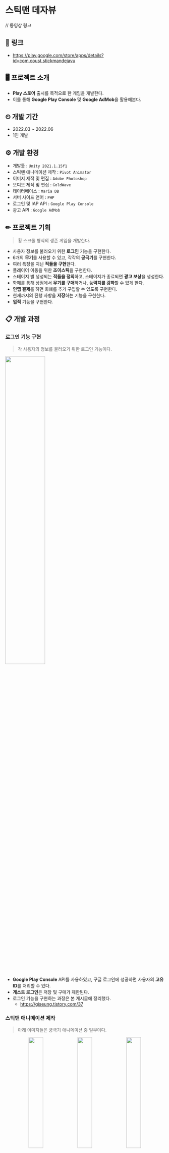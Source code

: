 # 스틱맨 데자뷰
// 동영상 링크

## 🔗 링크
+ https://play.google.com/store/apps/details?id=com.coust.stickmandejavu

## 🖥 프로젝트 소개
+ **Play 스토어** 출시를 목적으로 한 게임을 개발한다.
+ 이를 통해 **Google Play Console** 및 **Google AdMob**을 활용해본다.

## ⏲ 개발 기간
+ 2022.03 ~ 2022.06
+ 1인 개발

## ⚙ 개발 환경
+ 개발툴 : `Unity 2021.1.15f1`
+ 스틱맨 애니메이션 제작 : `Pivot Animator`
+ 이미지 제작 및 편집 : `Adobe Photoshop`
+ 오디오 제작 및 편집 : `GoldWave`
+ 데이터베이스 : `Maria DB`
+ 서버 사이드 언어 : `PHP`
+ 로그인 및 IAP API : `Google Play Console`
+ 광고 API : `Google AdMob`

## ✏ 프로젝트 기획
> 횡 스크롤 형식의 생존 게임을 개발한다.

+ 사용자 정보를 불러오기 위한 **로그인** 기능을 구현한다.
+ 6개의 **무기**를 사용할 수 있고, 각각의 **궁극기**를 구현한다.
+ 여러 특징을 지닌 **적들을 구현**한다.
+ 플레이어 이동을 위한 **조이스틱**을 구현한다.
+ 스테이지 별 생성되는 **적들을 정의**하고, 스테이지가 종료되면 **광고 보상**을 생성한다.
+ 화폐를 통해 상점에서 **무기를 구매**하거나, **능력치를 강화**할 수 있게 한다.
+ **인앱 결제**를 하면 화폐를 추가 구입할 수 있도록 구현한다.
+ 현재까지의 진행 사항을 **저장**하는 기능을 구현한다.
+ **업적** 기능을 구현한다.

## 📋 개발 과정
### 로그인 기능 구현
> 각 사용자의 정보를 불러오기 위한 로그인 기능이다.
<img width="50%" height="50%" src="https://user-images.githubusercontent.com/60832219/213242685-51c07a74-acf8-4ba5-bf2b-8aa86f20a30f.png"/>

+ **Google Play Console** API를 사용하였고, 구글 로그인에 성공하면 사용자의 **고유 ID**를 처리할 수 있다.
+ **게스트 로그인**은 저장 및 구매가 제한된다.
+ 로그인 기능을 구현하는 과정은 본 게시글에 정리했다.
  + https://giseung.tistory.com/37

### 스틱맨 애니메이션 제작
> 아래 이미지들은 궁극기 애니메이션 중 일부이다.
<div align="center">
<img width="30%" height="30%" src="https://user-images.githubusercontent.com/60832219/213253190-3743ae0d-0a28-46ef-9b97-3668a2476e67.gif"/>
<img width="30%" height="30%" src="https://user-images.githubusercontent.com/60832219/213253201-16a8cdb4-0cee-4e7d-bb75-eaf78700c378.gif"/>
<img width="30%" height="30%" src="https://user-images.githubusercontent.com/60832219/213253203-9c76e1cf-042a-4a2d-85c0-c0d2bd2261f1.gif"/>
</div>
  
+ 주인공 역인 스틱맨의 애니메이션은 **Pivot Animator** 프로그램을 활용해서 제작했다.
  + https://pivotanimator.net/
+ 가만히 있거나 뛰는 중에도 공격 모션은 실행되어야 하기 때문에 **상하체**를 구분했다.
+ **6개의 무기** 모션을 모두 제작했으며, **궁극기** 모션은 상체에 맞추었다.
+ 좌우 방향에 맞추어 상하체가 따로 회전한다.

### 조이스틱 구현
> 스틱맨을 조작하기 위한 조이스틱 기능이다.
<div align="left">
  <img width="30%" height="30%" src="https://user-images.githubusercontent.com/60832219/213256126-ed85cae0-7240-44f8-8912-6414b19a9230.png"/>
  <img width="60%" height="60%" src="https://user-images.githubusercontent.com/60832219/213256114-e411e547-787d-4ca4-80bd-f7e34a6d54ab.png"/>
</div>

+ 조이스틱 범위에 입력이 발생하면 **중점을 기준으로 벡터를 반환**한다.
+ **왼쪽 조이스틱**은 **이동 목적**으로 사용되고, **오른쪽 조이스틱**은 **공격 목적**으로 사용된다.
+ 주 스크립트는 `MoveJoystick.cs`와 `AttackJoystick.cs`가 있다.
+ 모든 UI 요소와 함께 **해상도 대응**이 일어난다.

### 무기 구현
> 크게 이펙트, 공격 판정, 강화로 나눌 수 있다.

#### 👉🏻 이펙트
<div align="left">
  <img width="50%" height="50%" src="https://user-images.githubusercontent.com/60832219/213341675-ffb68d00-9567-4e56-b1b2-5655f5dd68c0.gif"/>
  <img width="55%" height="55%" src="https://user-images.githubusercontent.com/60832219/213341684-0e9868a9-0fa8-4da9-94e3-c49698d4892a.gif"/>
  <img width="65%" height="65%" src="https://user-images.githubusercontent.com/60832219/213341685-3d38d7f6-b35f-42ac-84ca-5e9394ec13a3.gif"/>
  <img width="75%" height="75%" src="https://user-images.githubusercontent.com/60832219/213342931-a3fdad6e-e243-4fb8-b243-eb7392637e76.gif"/>
</div>

+ 대부분의 무기 이펙트는 **Particle System**을 활용하여 제작했다.
+ 포토샵으로 편집한 여러장의 이미지를 한 장의 **Sprite Sheet**로 생성하여 입자를 구현했다.
+ 이렇게 구현된 입자는 시간 흐름에 따라 위치, 크기, 속도, 방향, 색상 등이 변경된다.
+ 각 이펙트는 무기 모션의 **키 프레임 함수**에서 실행된다.
+ Sprite Packer로 **드로우콜 최적화**를 적용했다.

#### 👉🏻 공격 판정
<img width="25%" height="25%" src="https://user-images.githubusercontent.com/60832219/213673140-ccd22ba7-fe65-4bee-aa98-782a2f571bb7.gif"/>

+ 공격 판정 생성은 무기 모션의 **키 프레임 함수**에서 실행된다.
+ 공격 판정은 물리 충돌이 발생하는 **FixedUpdate**문 실행 전까지 활성화된 후, 비활성화된다.
+ 적 충돌이 발생하면 적 부모 클래스의 **GetDamage** 함수를 실행한다.
+ **피해량, 이동 속도 감소량, 타격 시 효과음, 궁극기 증가 여부** 등을 설정할 수 있다.
+ 주요 스크립트는 `PlayerAttackBoundManager.cs`이다.

#### 👉🏻 강화
<div align="left">
  <img width="75%" height="75%" src="https://user-images.githubusercontent.com/60832219/213690253-971d28d4-ff53-44b7-a35c-290f06250c8d.png"/>
  <table border="0">
    <tr>
      <td align="center">
        <img width="100%" height="100%" src="https://user-images.githubusercontent.com/60832219/213688519-16b06696-7808-4d0b-be74-b100ba7baace.gif"/>
      </td>
      <td align="center">
        <img width="100%" height="100%" src="https://user-images.githubusercontent.com/60832219/213688527-950fe434-a9e1-47f5-8257-8a0cfe7317b7.gif"/>
      </td>
    </tr>
    <tr>
      <td align="center">
        Sniper 기본 공격 : 강화 0
      </td>
      <td align="center">
        Sniper 기본 공격 : 강화 12
      </td>
    </tr>
    <tr>
      <td align="center">
        <img width="100%" height="100%" src="https://user-images.githubusercontent.com/60832219/213688524-42c89a9d-5ff9-46f8-8991-10ffe11f323e.gif"/>
      </td>
      <td align="center">
        <img width="100%" height="100%" src="https://user-images.githubusercontent.com/60832219/213688528-c79d827f-f532-4f7a-82c0-61cb5d991513.gif"/>
      </td>
    </tr>
    <tr>
      <td align="center">
        Sniper 궁극기 : 강화 0
      </td>
      <td align="center">
        Sniper 궁극기 : 강화 12
      </td>
    </tr>
  </table>
</div>

+ 강화는 각 공격당 **12번**까지 가능하고, 강화 단계가 올라갈수록 **강화 비용이 증가**한다.
+ 일반적으로 **공격력**이 증가하고, 세 번째 강화 단계에서는 **공격 속도** 및 **궁극기 충전량**이 증가한다.
+ 예외로 **Wizard** 무기는 강화 세 번째 강화 단계마다 이동 속도 감소량이 증가한다.
+ `Definition.cs`에서 정의한 강화 수치 증가량을 `Player.cs`에서 초기 적용하는 방식으로 구성했다.

### 능력치 구현
<img width="75%" height="75%" src="https://user-images.githubusercontent.com/60832219/213694658-db5e1d3f-37ae-4990-b117-7d61b35ba314.png"/>

+ **능력치 종류**
```
  최대 체력> 최대 체력이 증가한다.
  체력 회복률> 시간에 따라 회복하는 체력량이 증가한다.
  방어력> 각 무기당 피해를 입었을 때 감소하는 피해량이 증가한다.
  이동 속도> 각 무기당 이동 속도가 증가한다.
  다이아 획득량> 적을 처치했을 때 얻는 다이아량이 증가한다.
  다이아 획득 확률> 적을 처치했을 때 다이아를 얻을 확률이 증가한다.
  치명타 피해량> 적을 공격했을 때 치명타 피해량이 증가한다.
  치명타 확률> 적을 공격했을 때 치명타를 입힐 확률이 증가한다.
```
+ 강화는 각 능력당 **30번**까지 가능하고, 강화 단계가 올라갈수록 **강화 비용이 증가**한다.
+ 게임의 난이도가 급격히 쉬워지지 않도록 덧셈 연산을 사용했다.
+ `Definition.cs`에 정의한 강화 수치가 적용된 능력치를 `Player.cs`내의 프로퍼티로써 사용할 수 있다.

### 무기 교체 구현
> 두 개의 무기를 자유자재로 교체할 수 있게끔 UI를 구현했다.
<div align="left">
<img width="30%" height="30%" src="https://user-images.githubusercontent.com/60832219/213700923-76ca5e6c-a943-4858-a5cf-a27edf409fa7.gif"/>
<img width="30%" height="30%" src="https://user-images.githubusercontent.com/60832219/213702506-1e14e4fb-bdf2-460b-8182-34969a0435d8.gif"/>
</div>

+ 초기에 선택한 두 개의 **무기 아이콘**을 지정한다.
+ 버튼을 클릭하면 **애니메이션**이 실행되고, 두 아이콘의 **레이어 순서**를 변경한다.
+ 애니메이션이 종료되면, 최종적으로 무기 교체가 일어난다.
+ 무기 교체 도중에 공격할 수 없다.
+ 만약, 버튼에 의해 적이 가려지면 **불투명도**를 낮춘다.
+ 주요 스크립트는 `WeaponSwitchingButton.cs`이다.

### 적 구현
> 종류에 따라 다양한 특성을 가진다.
<div align="center">
  <img width="13%" height="13%" src="https://user-images.githubusercontent.com/60832219/213706409-7a82567c-6eed-4d21-b7f6-67035e8a59c7.png"/>
  <img width="13%" height="13%" src="https://user-images.githubusercontent.com/60832219/213706411-5c854ade-a40e-46a5-b640-93e8162da7fd.png"/>
  <img width="13%" height="13%" src="https://user-images.githubusercontent.com/60832219/213706412-8f61e98f-75de-4c06-81fa-bbad3e9b02bb.png"/>
  <img width="13%" height="13%" src="https://user-images.githubusercontent.com/60832219/213706039-289ed2b0-201d-446d-bb5d-3ee53cb2f943.png"/>
  <img width="13%" height="13%" src="https://user-images.githubusercontent.com/60832219/213706041-2f005b7d-54d9-46c5-8c51-dbe3e5afcc6e.png"/>
  <img width="13%" height="13%" src="https://user-images.githubusercontent.com/60832219/213706049-ae327809-3212-4cc1-a749-15787111ae10.png"/>
  <img width="13%" height="13%" src="https://user-images.githubusercontent.com/60832219/213706051-5b56f126-2b7a-4426-bde7-b702a4cea360.png"/>
  <img width="13%" height="13%" src="https://user-images.githubusercontent.com/60832219/213706053-d97485fd-1ad8-434f-926a-d2ac2f485f90.png"/>
  <img width="13%" height="13%" src="https://user-images.githubusercontent.com/60832219/213706055-e1a1cef3-f254-42ad-af56-5c3dd7e72380.png"/>
  <img width="13%" height="13%" src="https://user-images.githubusercontent.com/60832219/213706058-38aa8dde-e59b-48fc-bcab-7b509b590087.png"/>
  <img width="13%" height="13%" src="https://user-images.githubusercontent.com/60832219/213706060-39163938-ed20-4f16-a399-2c180d1a510d.png"/>
  <img width="13%" height="13%" src="https://user-images.githubusercontent.com/60832219/213706062-3e802d7a-c829-41b1-802b-07fa9a9debd3.png"/>
  <img width="13%" height="13%" src="https://user-images.githubusercontent.com/60832219/213706067-e2d88b94-319a-4f28-9374-e90669fad644.png"/>
  <img width="13%" height="13%" src="https://user-images.githubusercontent.com/60832219/213706071-0069ab30-35d2-452f-8e87-c75f41f66f03.png"/>
</div>

#### 👉🏻 공통
+ 능력치는 **체력, 이동 속도, 공격력, 공격 범위, 슬로우량** 등이 있다.
+ 애니메이션은 **정지, 공격, 피해, 이동, 죽음**이 있다.
+ **무기를 들고 있는 적**은 무기에 따라 근거리 또는 원거리로 구분된다.
+ 근접 무기는 오른쪽으로 갈수록 **공격력**과 **공격 범위**가 커진다.
+ 스틱맨의 **공격 판정**과 동일한 방식을 사용한다.
+ 적마다 스틱맨을 **탐색**하는 속도가 다르다.
+ 피해를 입으면 **Sprite**의 색상이 붉어졌다가 점차 돌아온다.
+ 부모 클래스는 `Enemy.cs`이다.
+ **Sprite Packer**로 드로우콜을 최적화하였다.

#### 💀 Slime
<div align="left">
  <img width="30%" height="30%" src="https://user-images.githubusercontent.com/60832219/213721173-e28791ec-57ed-4425-8669-e405dba2405e.gif"/>
</div>

+ 전체적으로 **가장 약한** 능력치를 지닌다.
+ 이동하면서 내려찍을 때 공격 판정을 발생한다.

#### 💀 Rat, Spider, Worm
<div align="left">
  <img width="30%" height="30%" src="https://user-images.githubusercontent.com/60832219/213724118-5b2620a0-4195-406c-8c28-30cf2064dced.gif"/>
  <img width="30%" height="30%" src="https://user-images.githubusercontent.com/60832219/213724127-143a8f01-7e6b-4bc3-9e52-9117fe968d94.gif"/>
  <img width="30%" height="30%" src="https://user-images.githubusercontent.com/60832219/213724130-b07a0f6d-aae5-47b4-abce-21c80149bc0a.gif"/>
</div>

+ 걸어다니는 적으로 오른쪽으로 갈수록 **높은 체력**과 **강한 공격력**이 특징이다.
+ Worm은 스틱맨을 탐색하는 시간이 없다.

#### 💀 Crow, Bat, Beholder
<div align="left">
  <img width="30%" height="30%" src="https://user-images.githubusercontent.com/60832219/213726192-231a133d-3f26-408f-b6fc-9c7d735c1383.gif"/>
  <img width="30%" height="30%" src="https://user-images.githubusercontent.com/60832219/213726200-647a67d4-2cb1-411a-9042-6381df05bd57.gif"/>
  <img width="30%" height="30%" src="https://user-images.githubusercontent.com/60832219/213726207-ea191578-231c-43f1-ad68-ef28186cddb8.gif"/>
</div>

+ 날아다니는 적으로 오른쪽으로 갈수록 **높은 이동 속도**와 **넓은 공격 판정**이 특징이다.
+ Beholder는 원거리다.

#### 💀 Orc
<div align="left">
  <img width="23%" height="23%" src="https://user-images.githubusercontent.com/60832219/213727859-d023bbf1-7798-4d32-aff9-94c23ba311c9.gif"/>
  <img width="23%" height="23%" src="https://user-images.githubusercontent.com/60832219/213727866-f6130441-ccd0-4527-800f-aa100b89cd88.gif"/>
  <img width="23%" height="23%" src="https://user-images.githubusercontent.com/60832219/213727873-c61344dd-0155-4242-819b-529b51ef519d.gif"/>
  <img width="23%" height="23%" src="https://user-images.githubusercontent.com/60832219/213727875-a42b30c4-6b0b-4324-970e-73d55d2a0743.gif"/>
</div>

+ 별다른 특징은 없다.

#### 💀 Cyclope
<div align="left">
  <img width="23%" height="23%" src="https://user-images.githubusercontent.com/60832219/213730675-e2be0661-8f65-4f9d-a464-fb379993c9af.gif"/>
  <img width="23%" height="23%" src="https://user-images.githubusercontent.com/60832219/213730683-622558ae-a311-43e7-afb6-af0ce5ffb724.gif"/>
  <img width="23%" height="23%" src="https://user-images.githubusercontent.com/60832219/213730686-b8e4e083-7db3-42c2-9333-53f9b45583e1.gif"/>
  <img width="23%" height="23%" src="https://user-images.githubusercontent.com/60832219/213730696-efc7979f-2178-415c-a553-e07e3d9e82ae.gif"/>
</div>

+ 이동 속도가 매우 느리지만, **매우 높은 체력**과 **넓은 공격 판정**을 지닌다.

#### 💀 Demon
<div align="left">
  <img width="23%" height="23%" src="https://user-images.githubusercontent.com/60832219/213732883-6e5bcf1a-4136-411e-9607-374771f9fd2e.gif"/>
  <img width="23%" height="23%" src="https://user-images.githubusercontent.com/60832219/213732888-8fc2cf15-9a0e-4863-b189-9191a498021c.gif"/>
  <img width="23%" height="23%" src="https://user-images.githubusercontent.com/60832219/213732894-797427af-a27d-45c0-9adb-8885c11a2baa.gif"/>
  <img width="23%" height="23%" src="https://user-images.githubusercontent.com/60832219/213732899-aa955f01-9d5e-490a-9cac-22757b71b8c1.gif"/>
</div>

+ 피해 애니메이션이 없어서 **경직**을 받지 않는다.

#### 💀 Goblin
<div align="left">
  <img width="23%" height="23%" src="https://user-images.githubusercontent.com/60832219/213791763-0ca3d727-cc3f-4f76-94bf-f38d5eb39a2f.gif"/>
  <img width="23%" height="23%" src="https://user-images.githubusercontent.com/60832219/213791771-8baf06ef-88a6-4855-b7ec-fbc0cd424aa3.gif"/>
  <img width="23%" height="23%" src="https://user-images.githubusercontent.com/60832219/213791773-8910d993-1316-4113-aea2-5c98a23466df.gif"/>
  <img width="23%" height="23%" src="https://user-images.githubusercontent.com/60832219/213791775-de0f5a66-2aaa-4d25-b791-334607ee403b.gif"/>
</div>

+ **빠른 이동 속도**를 지닌다.

#### 💀 Zombie
<div align="left">
  <img width="23%" height="23%" src="https://user-images.githubusercontent.com/60832219/213793581-9d35dcbf-dc01-41a2-8260-b1814b38a2df.gif"/>
  <img width="23%" height="23%" src="https://user-images.githubusercontent.com/60832219/213793586-e8822608-b8eb-4054-8461-4d488498e8e4.gif"/>
  <img width="23%" height="23%" src="https://user-images.githubusercontent.com/60832219/213793589-958cc407-59c6-4ac1-b9ec-076b350e1411.gif"/>
  <img width="23%" height="23%" src="https://user-images.githubusercontent.com/60832219/213793593-42d7402d-f23a-4af2-a5ec-a93c69eed88a.gif"/>
</div>

+ 이동 중, 체력을 점차 **회복**한다.

#### 💀 Ghost
<div align="left">
  <img width="23%" height="23%" src="https://user-images.githubusercontent.com/60832219/213795373-2d531cf1-6c92-4ff5-ad95-0a331c5e5f48.gif"/>
  <img width="23%" height="23%" src="https://user-images.githubusercontent.com/60832219/213795394-ffed5dbf-8b51-4181-87d9-06bf959d9e47.gif"/>
  <img width="23%" height="23%" src="https://user-images.githubusercontent.com/60832219/213795405-8a9cb243-80ee-4350-b195-34336deb9bff.gif"/>
  <img width="23%" height="23%" src="https://user-images.githubusercontent.com/60832219/213795416-2bc1b101-0e7c-4dcf-96af-3ab0d3bb537c.gif"/>
</div>

+ **원거리 공격에 면역**이 된다.

#### 💀 Skeleton
<div align="left">
  <img width="23%" height="23%" src="https://user-images.githubusercontent.com/60832219/213797195-f3b526e7-2a68-47d4-aa52-bc6e753f33e5.gif"/>
  <img width="23%" height="23%" src="https://user-images.githubusercontent.com/60832219/213797209-b43c6963-065a-437c-9020-a7109c0f0d9b.gif"/>
  <img width="23%" height="23%" src="https://user-images.githubusercontent.com/60832219/213797215-8f7abf10-d518-47e1-937f-57fe57b47a46.gif"/>
  <img width="23%" height="23%" src="https://user-images.githubusercontent.com/60832219/213797229-5f7eedaf-134d-4731-b396-4dc8badb9bb9.gif"/>
</div>

+ 죽고 나면 일정 시간 후 **부활**한다.
+ 부활 후에는 **능력치가 대폭 상승**하고, 일정 시간이 지나야만 다시 죽는다.

#### 👉🏻 티어
<div align="left">
  <table border="0">
    <tr>
      <td align="center">
        <img width="100%" height="100%" src="https://user-images.githubusercontent.com/60832219/213798574-af9996d1-d306-4531-82f5-99b38be2efe9.gif"/>
      </td>
      <td align="center">
        <img width="100%" height="100%" src="https://user-images.githubusercontent.com/60832219/213798580-fdaaaec0-da02-4892-97a2-41cced32b84f.gif"/>
      </td>
      <td align="center">
        <img width="100%" height="100%" src="https://user-images.githubusercontent.com/60832219/213798583-8d6baf20-c42d-42b4-9675-290c345df54b.gif"/>
      </td>
    </tr>
    <tr>
      <td align="center">
        티어 1
      </td>
      <td align="center">
        티어 2
      </td>
      <td align="center">
        티어 3
      </td>
    </tr>
  </table>
</div>
  
+ **체력바 색상**에 따라 티어를 3단계로 구분한다.
+ 티어가 상승함에 따라 모든 **능력치**가 큰 폭으로 상승한다.

### 스테이지 정의
<div align="left">
  <img width="45%" height="45%" src="https://user-images.githubusercontent.com/60832219/213801138-a1baf807-dec7-4ba1-ad74-b19edeb79c60.png"/>
  <img width="45%" height="45%" src="https://user-images.githubusercontent.com/60832219/213801140-089bad90-4823-46d7-ac56-8eb06235008c.png"/>
</div>

+ **Assets/Resources/Stage** 디렉터리에 각 스테이지 정보를 저장한다.
+ 파일에는 **동시 생성 수, 생성 지연 시간, 생성하는 적 순서**가 정의되어있다.
+ 게임을 시작하면, 파일 입출력을 통해 생성하는 적 순서를 **큐**에 삽입한다.
+ 주요 스크립트는 `EnemySpawnManager.cs`이다.
+ 모든 적이 생성되어 사라지면 스테이지를 종료한다.

### 애드몹 추가
<div align="left">
  <table border="0">
    <tr>
      <td colspan="2" align="center">
        <img width="100%" height="100%" src="https://user-images.githubusercontent.com/60832219/213897970-7fecadb3-5361-4909-808d-ad6b64170707.png"/>
      </td>
    </tr>
    <tr>
      <td colspan="2" align="center">
        광고 화면
      </td>
    </tr>
    <tr>
      <td align="center">
        <img width="100%" height="100%" src="https://user-images.githubusercontent.com/60832219/213897969-f434d188-71aa-4469-8f14-300ba235e241.png"/>
      </td>
      <td align="center">
        <img width="100%" height="100%" src="https://user-images.githubusercontent.com/60832219/213897971-022e6afe-1dc2-409b-8e5e-da9e62db5d82.png"/>
      </td>
    </tr>
    <tr>
      <td align="center">
        광고 시청 전 결과 화면
      </td>
      <td align="center">
        광고 시청 후 결과 화면
      </td>
    </tr>
  </table>
</div>
